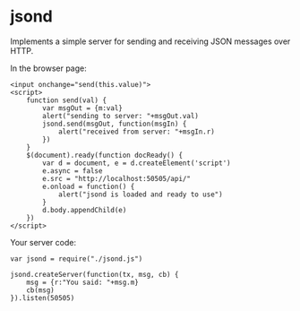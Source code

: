 
# jsond

Implements a simple server for sending and receiving JSON messages over HTTP.


In the browser page:

	<input onchange="send(this.value)">
	<script>
		function send(val) {
			var msgOut = {m:val}
			alert("sending to server: "+msgOut.val)
			jsond.send(msgOut, function(msgIn) {
				alert("received from server: "+msgIn.r)
			})
		}
		$(document).ready(function docReady() {
			var d = document, e = d.createElement('script')
			e.async = false
			e.src = "http://localhost:50505/api/"
			e.onload = function() {
				alert("jsond is loaded and ready to use")
			}
			d.body.appendChild(e)
		})
	</script>


Your server code:

	var jsond = require("./jsond.js")

	jsond.createServer(function(tx, msg, cb) {
		msg = {r:"You said: "+msg.m}
		cb(msg)
	}).listen(50505)



